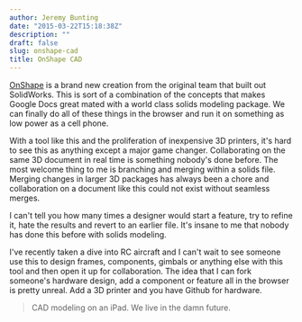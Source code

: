 ```yaml
---
author: Jeremy Bunting
date: "2015-03-22T15:18:38Z"
description: ""
draft: false
slug: onshape-cad
title: OnShape CAD
---
```


[OnShape](http://www.onshape.com/) is a brand new creation from the original team that built out SolidWorks. This is sort of a combination of the concepts that makes Google Docs great mated with a world class solids modeling package. We can finally do all of these things in the browser and run it on something as low power as a cell phone.

With a tool like this and the proliferation of inexpensive 3D printers, it's hard to see this as anything except a major game changer. Collaborating on the same 3D document in real time is something nobody's done before. The most welcome thing to me is branching and merging within a solids file. Merging changes in larger 3D packages has always been a chore and collaboration on a document like this could not exist without seamless merges.

I can't tell you how many times a designer would start a feature, try to refine it, hate the results and revert to an earlier file. It's insane to me that nobody has done this before with solids modeling.

I've recently taken a dive into RC aircraft and I can't wait to see someone use this to design frames, components, gimbals or anything else with this tool and then open it up for collaboration. The idea that I can fork someone's hardware design, add a component or feature all in the browser is pretty unreal. Add a 3D printer and you have Github for hardware.

> CAD modeling on an iPad. We live in the damn future.

